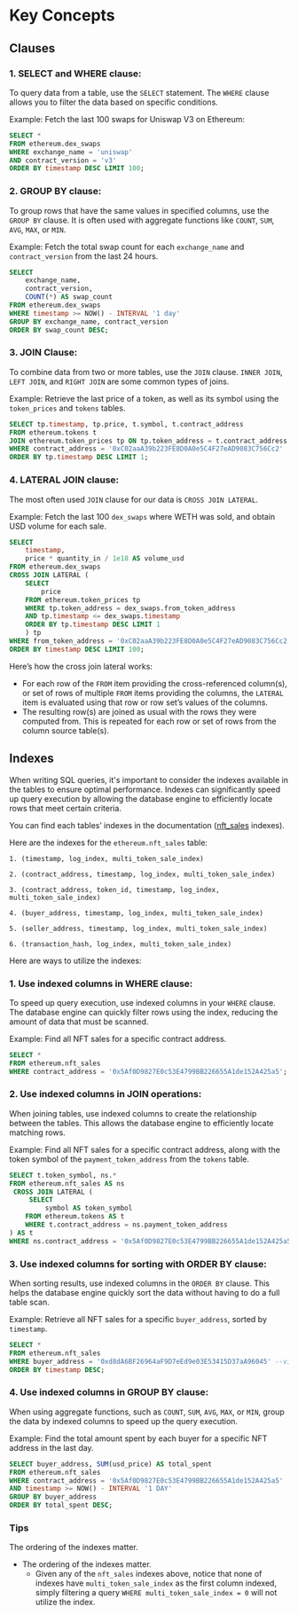 # Key Concepts

## Clauses

### 1. SELECT and WHERE clause:

To query data from a table, use the `SELECT` statement. The `WHERE` clause allows you to filter the data based on specific conditions.

Example: Fetch the last 100 swaps for Uniswap V3 on Ethereum:

```sql
SELECT *
FROM ethereum.dex_swaps
WHERE exchange_name = 'uniswap'
AND contract_version = 'v3'
ORDER BY timestamp DESC LIMIT 100;
```

### 2. GROUP BY clause:

To group rows that have the same values in specified columns, use the `GROUP BY` clause. It is often used with aggregate functions like `COUNT`, `SUM`, `AVG`, `MAX`, or `MIN`.

Example: Fetch the total swap count for each `exchange_name` and `contract_version` from the last 24 hours.

```sql
SELECT
    exchange_name,
    contract_version,
    COUNT(*) AS swap_count
FROM ethereum.dex_swaps
WHERE timestamp >= NOW() - INTERVAL '1 day'
GROUP BY exchange_name, contract_version
ORDER BY swap_count DESC;
```

### 3. JOIN Clause:

To combine data from two or more tables, use the `JOIN` clause. `INNER JOIN`, `LEFT JOIN`, and `RIGHT JOIN` are some common types of joins.

Example: Retrieve the last price of a token, as well as its symbol using the `token_prices` and `tokens` tables. 

```sql
SELECT tp.timestamp, tp.price, t.symbol, t.contract_address
FROM ethereum.tokens t
JOIN ethereum.token_prices tp ON tp.token_address = t.contract_address
WHERE contract_address = '0xC02aaA39b223FE8D0A0e5C4F27eAD9083C756Cc2'
ORDER BY tp.timestamp DESC LIMIT 1;
```

### 4. LATERAL JOIN clause:

The most often used `JOIN` clause for our data is `CROSS JOIN LATERAL`. 

Example: Fetch the last 100 `dex_swaps` where WETH was sold, and obtain USD volume for each sale.

```sql
SELECT
    timestamp,
    price * quantity_in / 1e18 AS volume_usd
FROM ethereum.dex_swaps
CROSS JOIN LATERAL (
    SELECT
        price
    FROM ethereum.token_prices tp
    WHERE tp.token_address = dex_swaps.from_token_address
    AND tp.timestamp <= dex_swaps.timestamp
    ORDER BY tp.timestamp DESC LIMIT 1
    ) tp
WHERE from_token_address = '0xC02aaA39b223FE8D0A0e5C4F27eAD9083C756Cc2'
ORDER BY timestamp DESC LIMIT 100;
```

Here’s how the cross join lateral works: 

- For each row of the `FROM` item providing the cross-referenced column(s), or set of rows of multiple `FROM` items providing the columns, the `LATERAL` item is evaluated using that row or row set’s values of the columns.
- The resulting row(s) are joined as usual with the rows they were computed from. This is repeated for each row or set of rows from the column source table(s).

## Indexes

When writing SQL queries, it's important to consider the indexes available in the tables to ensure optimal performance. Indexes can significantly speed up query execution by allowing the database engine to efficiently locate rows that meet certain criteria.

You can find each tables’ indexes in the documentation ([nft_sales](https://docs.transpose.io/sql/tables/ethereum/protocol_layer/nft_sales/) indexes).

Here are the indexes for the `ethereum.nft_sales` table:

```
1. (timestamp, log_index, multi_token_sale_index)

2. (contract_address, timestamp, log_index, multi_token_sale_index)

3. (contract_address, token_id, timestamp, log_index, multi_token_sale_index)

4. (buyer_address, timestamp, log_index, multi_token_sale_index)

5. (seller_address, timestamp, log_index, multi_token_sale_index)

6. (transaction_hash, log_index, multi_token_sale_index)
```

Here are ways to utilize the indexes:

### 1. Use indexed columns in WHERE clause:

To speed up query execution, use indexed columns in your `WHERE` clause. The database engine can quickly filter rows using the index, reducing the amount of data that must be scanned.

Example: Find all NFT sales for a specific contract address.

```sql
SELECT *
FROM ethereum.nft_sales
WHERE contract_address = '0x5Af0D9827E0c53E4799BB226655A1de152A425a5'; --milady
```

### 2. Use indexed columns in JOIN operations:

When joining tables, use indexed columns to create the relationship between the tables. This allows the database engine to efficiently locate matching rows.

Example: Find all NFT sales for a specific contract address, along with the token symbol of the `payment_token_address` from the `tokens` table.

```sql
SELECT t.token_symbol, ns.*
FROM ethereum.nft_sales AS ns
 CROSS JOIN LATERAL (
     SELECT
         symbol AS token_symbol
    FROM ethereum.tokens AS t
    WHERE t.contract_address = ns.payment_token_address
) AS t
WHERE ns.contract_address = '0x5Af0D9827E0c53E4799BB226655A1de152A425a5';
```

### 3. Use indexed columns for sorting with ORDER BY clause:

When sorting results, use indexed columns in the `ORDER BY` clause. This helps the database engine quickly sort the data without having to do a full table scan.

Example: Retrieve all NFT sales for a specific `buyer_address`, sorted by `timestamp`.

```sql
SELECT *
FROM ethereum.nft_sales
WHERE buyer_address = '0xd8dA6BF26964aF9D7eEd9e03E53415D37aA96045' --vitalik.eth
ORDER BY timestamp DESC;
```

### 4. Use indexed columns in GROUP BY clause:

When using aggregate functions, such as `COUNT`, `SUM`, `AVG`, `MAX`, or `MIN`, group the data by indexed columns to speed up the query execution.

Example: Find the total amount spent by each buyer for a specific NFT address in the last day.

```sql
SELECT buyer_address, SUM(usd_price) AS total_spent
FROM ethereum.nft_sales
WHERE contract_address = '0x5Af0D9827E0c53E4799BB226655A1de152A425a5'
AND timestamp >= NOW() - INTERVAL '1 DAY'
GROUP BY buyer_address
ORDER BY total_spent DESC;
```

### Tips

The ordering of the indexes matter. 

- The ordering of the indexes matter.
    - Given any of the `nft_sales` indexes above, notice that none of indexes have `multi_token_sale_index` as the first column indexed, simply filtering a query `WHERE multi_token_sale_index = 0` will not utilize the index.